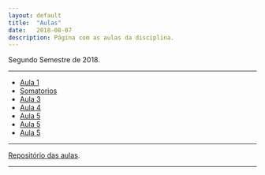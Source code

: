 ```yaml
---
layout: default
title:  "Aulas"
date:   2018-08-07
description: Página com as aulas da disciplina.
---
```


<p class="intro">Segundo Semestre de 2018.</p>

---

* [Aula 1][aula1] 
* [Somatorios][aula2] 
* [Aula 3][aula3]
* [Aula 4][aula4]
* [Aula 5][aula5]
* [Aula 5][aula6]
* [Aula 5][aula7]

---

[Repositório das aulas][maf105-gh].

---

[maf105-gh]:https://github.com/maf105
[aula1]:    https://rawgit.com/maf105/maf105.github.io/master/Aulas_MAF105/Aula1/Aula1.pdf
[aula2]:    https://rawgit.com/maf105/maf105.github.io/master/Aulas_MAF105/Aula2/Aula2.pdf
[aula3]:    https://rawgit.com/maf105/maf105.github.io/master/Aulas_MAF105/Aula3/Aula3.pdf
[aula4]:    https://rawgit.com/maf105/maf105.github.io/master/Aulas_MAF105/Aula4/Aula4.pdf
[aula5]:    https://rawgit.com/maf105/maf105.github.io/master/Aulas_MAF105/Aula5/Aula5.pdf
[aula6]:    https://rawgit.com/maf105/maf105.github.io/master/Aulas_MAF105/Aula6/Aula6.pdf
[aula7]:    https://rawgit.com/maf105/maf105.github.io/master/Aulas_MAF105/Aula7/Aula7.pdf

